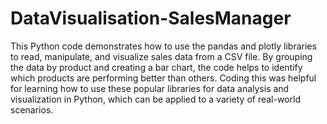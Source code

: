 # DataVisualisation-SalesManager
This Python code demonstrates how to use the pandas and plotly libraries to read, manipulate, and visualize sales data from a CSV file. By grouping the data by product and creating a bar chart, the code helps to identify which products are performing better than others. Coding this was helpful for learning how to use these popular libraries for data analysis and visualization in Python, which can be applied to a variety of real-world scenarios.
